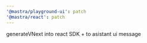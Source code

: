 ```yaml
---
'@mastra/playground-ui': patch
'@mastra/react': patch
---
```


generateVNext into react SDK + to asistant ui message
